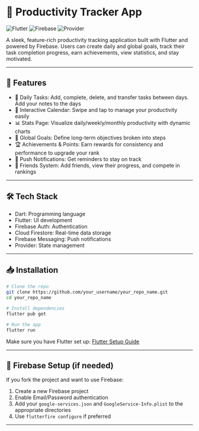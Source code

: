 # 📱 Productivity Tracker App

![Flutter](https://img.shields.io/badge/Flutter-3.19-blue?logo=flutter)
![Firebase](https://img.shields.io/badge/Firebase-integrated-yellow?logo=firebase)
![Provider](https://img.shields.io/badge/State%20Management-Provider-green)

A sleek, feature-rich productivity tracking application built with Flutter and powered by Firebase. Users can create daily and global goals, track their task completion progress, earn achievements, view statistics, and stay motivated.

---

## 🚀 Features

* 📆 Daily Tasks: Add, complete, delete, and transfer tasks between days. Add your notes to the days
* 📅 Interactive Calendar: Swipe and tap to manage your productivity easily
* 📊 Stats Page: Visualize daily/weekly/monthly productivity with dynamic charts
* 🧠 Global Goals: Define long-term objectives broken into steps
* 🏆 Achievements & Points: Earn rewards for consistency and performance to upgrade your rank
* 🔔 Push Notifications: Get reminders to stay on track
* 👥 Friends System: Add friends, view their progress, and compete in rankings

---

## 🛠 Tech Stack

* Dart: Programming language
* Flutter: UI development
* Firebase Auth: Authentication
* Cloud Firestore: Real-time data storage
* Firebase Messaging: Push notifications
* Provider: State management

---

## 📥 Installation

```bash
# Clone the repo
git clone https://github.com/your_username/your_repo_name.git
cd your_repo_name

# Install dependencies
flutter pub get

# Run the app
flutter run
```

Make sure you have Flutter set up: [Flutter Setup Guide](https://flutter.dev/docs/get-started/install)

---

## 🔐 Firebase Setup (if needed)

If you fork the project and want to use Firebase:

1. Create a new Firebase project
2. Enable Email/Password authentication
3. Add your `google-services.json` and `GoogleService-Info.plist` to the appropriate directories
4. Use `flutterfire configure` if preferred

---

